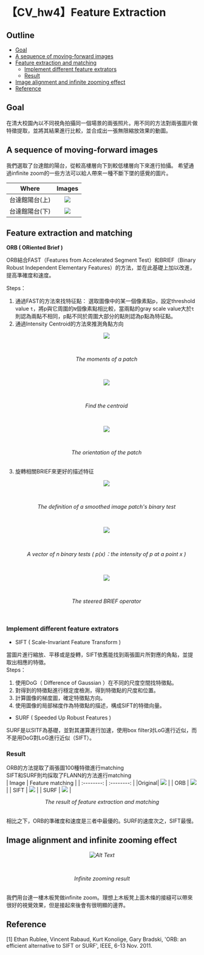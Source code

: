 # 【CV_hw4】Feature Extraction 

## Outline
* [Goal](#Goal)
* [A sequence of moving-forward images](#A-sequence-of-moving-forward-images)
* [Feature extraction and matching](#Feature-extraction-and-matching) 
  * [Implement different feature extrators](#Implement-different-feature-extrators)
  * [Result](#Result)
* [Image alignment and infinite zooming effect](#Image-alignment-and-infinite-zooming-effect)
* [Reference](#Reference)

## Goal
  在清大校園內以不同視角拍攝同一個場景的兩張照片。用不同的方法對兩張圖片做特徵提取，並將其結果進行比較，並合成出一張無限縮放效果的動圖。
  
## A sequence of moving-forward images
我們選取了台達館的陽台，從較高樓層向下到較低樓層向下來進行拍攝。
希望通過infinite zoom的一些方法可以給人帶來一種不斷下墜的感覺的圖片。

| Where | Images  |
| :--------: | :--------: | 
| 台達館陽台(上)| ![](https://i.imgur.com/EnJIRmL.jpg)| 
|台達館陽台(下)|![](https://i.imgur.com/G1zNR93.jpg)|


## Feature extraction and matching

**ORB ( ORiented Brief )**

ORB結合FAST（Features from Accelerated Segment Test）和BRIEF（Binary Robust Independent Elementary Features）的方法，並在此基礎上加以改進，提高準確度和速度。

 Steps：
1.  通過FAST的方法來找特征點：
   選取圖像中的某一個像素點p，設定threshold value `t`，將p與它周圍的`N`個像素點相比較，當兩點的gray scale value大於`t`則認為兩點不相同，p點不同於周圍大部分的點則認為p點為特征點。
2. 通過Intensity Centroid的方法來推測角點方向<br>
   *<p align="center">![](https://i.imgur.com/KLXXNWe.png)</p>*<br>
   *<p align="center">The moments of a patch</p>*<br>
 *<p align="center">![](https://i.imgur.com/yx0vUDs.png)</p>*<br>
*<p align="center">Find the centroid</p>*<br>
 *<p align="center">![](https://i.imgur.com/pYqF5DY.png)</p>*<br>
*<p align="center">The orientation of the patch</p>*<br>
3. 旋轉相關BRIEF來更好的描述特征<br>
*<p align="center">![](https://i.imgur.com/xunPFqv.png)</p>*<br>
*<p align="center">The definition of a smoothed image patch's binary test</p>*<br>
*<p align="center">![](https://i.imgur.com/KMOg9OP.png)</p>*<br>
*<p align="center">A vector of n binary tests ( p(x)：the intensity of p at a point x )</p>*<br>
*<p align="center">![](https://i.imgur.com/Beev6o3.png)</p>*<br>
*<p align="center">The steered BRIEF operator</p>*<br>

### Implement different feature extrators
* SIFT ( Scale-Invariant Feature Transform )<br>

當圖片進行縮放、平移或是旋轉，SIFT依舊能找到兩張圖片所對應的角點，並提取出相應的特徵。<br>
Steps：
1. 使用DoG（ Difference of Gaussian ）在不同的尺度空間找特徵點。
2. 對得到的特徵點進行穩定度檢測，得到特徵點的尺度和位置。
3. 計算圖像的梯度圖，確定特徵點方向。
4. 使用圖像的局部梯度作為特徵點的描述，構成SIFT的特徵向量。

* SURF ( Speeded Up Robust Features )<br>

SURF是以SITF為基礎，並對其運算進行加速，使用box filter对LoG進行近似，而不是用DoG對LoG進行近似（SIFT）。



### Result

ORB的方法提取了兩張圖100種特徵進行matching<br>
SIFT和SURF則均採取了FLANN的方法進行matching<br>
| Image | Feature matching | 
| :--------: | :--------: | 
|Original| ![](https://i.imgur.com/cLhcpEr.jpg)  |
|  ORB   | ![](https://i.imgur.com/dR0HjOx.jpg)  | 
|  SIFT  | ![](https://i.imgur.com/MAsfWwP.jpg)  | 
|  SURF  | ![](https://i.imgur.com/fh589qM.jpg)  |
*<p align="center">The result of feature extraction and matching </p>*<br>
相比之下，ORB的準確度和速度是三者中最優的。SURF的速度次之，SIFT最慢。

## Image alignment and infinite zooming effect

*<p align="center">![Alt Text](https://media.giphy.com/media/KbSZcqC434Dd1imFYf/giphy.gif)</p>*<br>
*<p align="center">Infinite zooming result </p>*<br>
我們用台達一樓木板凳做infinite zoom。理想上木板凳上面木條的接縫可以帶來很好的視覺效果，但是接起來後會有很明顯的邊界。


## Reference
[1] Ethan Rublee, Vincent Rabaud, Kurt Konolige, Gary Bradski, 'ORB: an efficient alternative to SIFT or SURF', IEEE, 6-13 Nov. 2011.
